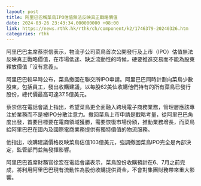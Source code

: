 ```yaml
---
layout: post
title: 阿里巴巴稱菜鳥IPO估值無法反映真正戰略價值
date: 2024-03-26 23:43:34.000000000 +08:00
link: https://news.rthk.hk/rthk/ch/component/k2/1746379-20240326.htm
categories: rthk
---
```


阿里巴巴主席蔡崇信表示，物流子公司菜鳥首次公開發行及上市（IPO）估值無法反映真正戰略價值，在市場低迷、缺乏流動性的時候，硬要推進交易而不能為股東釋放價值「沒有意義」。

阿里巴巴較早時公布，菜鳥撤回在聯交所IPO申請。阿里巴巴同時計劃向菜鳥少數股東，包括員工，發出收購建議，以每股62美仙收購他們持有的所有菜鳥已發行股份，總代價最高可達37.5億美元。

蔡崇信在電話會議上指出，希望菜鳥更全面融入跨境電子商務業務，管理層應該專注於業務而不是被IPO分散注意力。撤回菜鳥上市申請是戰略考量，從阿里巴巴角度出發，首要目標要在電商領域獲勝，需要恢復市場份額，推動業務增長，而菜鳥給阿里巴巴在國內及國際電商業務提供有獨特價值的物流服務。

他指出，收購建議價格反映菜鳥估值103億美元，強調撤回菜鳥IPO完全是內部決定，監管部門並無發揮影響。

阿里巴巴首席財務官徐宏在電話會議表示，菜鳥股份收購預計在6、7月之前完成，將利用阿里巴巴現有流動性為股份收購提供資金，不會對集團財務帶來重大影響。
